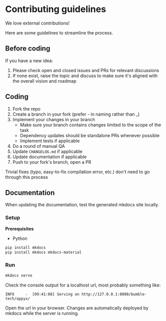 # Contributing guidelines

We love external contributions! 

Here are some guidelines to streamline the process.


## Before coding

If you have a new idea:

1. Please check open and closed issues and PRs for relevant discussions
2. If none exist, raise the topic and discuss to make sure it's aligned with the overall vision and roadmap

## Coding

1. Fork the repo
2. Create a branch in your fork (prefer - in naming rather than _)
3. Implement your changes in your branch
    - Make sure your branch contains changes limited to the scope of the task
    - Dependency updates should be standalone PRs whenever possible
    - Implement tests if applicable
6. Do a round of manual QA 
8. Update `CHANGELOG.md` if applicable
9. Update documentation if applicable
10. Push to your fork's branch, open a PR

Trivial fixes (typo, easy-to-fix compilation error, etc.) don't need to go through this process


## Documentation

When updating the documentation, test the generated mkdocs site locally.

### Setup

**Prerequisites**

- Python

```bash
pip install mkdocs
pip install mkdocs mkdocs-material
```


### Run

```bash
mkdocs serve
```

Check the console output for a localhost url, most probably something like:

```
INFO     -  [09:41:08] Serving on http://127.0.0.1:8000/bumble-tech/appyx/
```

Open the url in your browser. Changes are automatically deployed by mkdocs while the server is running.

